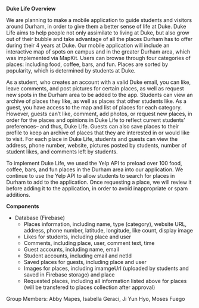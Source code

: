 **Duke Life Overview**

We are planning to make a mobile application to guide students and visitors around Durham, in order to give them a better sense of life at Duke. Duke Life aims to help people not only assimilate to living at Duke, but also grow out of their bubble and take advantage of all the places Durham has to offer during their 4 years at Duke. Our mobile application will include an interactive map of spots on campus and in the greater Durham area, which was implemented via MapKit. Users can browse through four categories of places: including food, coffee, bars, and fun. Places are sorted by popularity, which is determined by students at Duke.

As a student, who creates an account with a valid Duke email, you can like, leave comments, and post pictures for certain places, as well as request new spots in the Durham area to be added to the app. Students can view an archive of places they like, as well as places that other students like. As a guest, you have access to the map and list of places for each category. However, guests can’t like, comment, add photos, or request new places, in order for the places and opinions in Duke Life to reflect current students’ preferences– and thus, Duke Life. Guests can also save places to their profile to keep an archive of places that they are interested in or would like to visit. For each place in Duke Life, students and guests can view the address, phone number, website, pictures posted by students, number of student likes, and comments left by students. 

To implement Duke Life, we used the Yelp API to preload over 100 food, coffee, bars, and fun places in the Durham area into our application. We continue to use the Yelp API to allow students to search for places in Durham to add to the application. Once requesting a place, we will review it before adding it to the application, in order to avoid inappropriate or spam additions.

**Components**
- Database (Firebase)
    - Places information, including name, type (category), website URL, address, phone number, latitude, longitude, like count, display image
    - Likes for students, including place and user
    - Comments, including place, user, comment text, time
    - Guest accounts, including name, email
    - Student accounts, including email and netId
    - Saved places for guests, including place and user
    - Images for places, including imamgeUrl (uploaded by students and saved in Firebase storage) and place
    - Requested places, including all information listed above for places (will be transfered to places collection after approval)

Group Members: Abby Mapes, Isabella Geraci, Ji Yun Hyo, Moses Fuego
